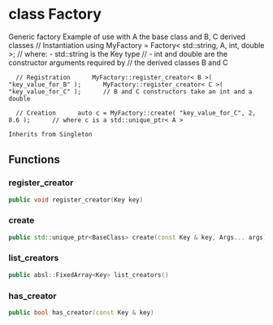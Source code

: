 # class Factory


 Generic factory Example of use with A the base class and B, C derived classes      // Instantiation      using MyFactory = Factory< std::string, A, int, double >;      // where: - std::string is the Key type      //        - int and double are the constructor arguments required by      //        the derived classes B and C

      // Registration      MyFactory::register_creator< B >( "key_value_for_B" );      MyFactory::register_creator< C >( "key_value_for_C" );      // B and C constructors take an int and a double

      // Creation      auto c = MyFactory::create( "key_value_for_C", 2, 8.6 );      // where c is a std::unique_ptr< A >



```cpp
Inherits from Singleton
```



## Functions

### register_creator

```cpp
public void register_creator(Key key)
```


### create

```cpp
public std::unique_ptr<BaseClass> create(const Key & key, Args... args)
```


### list_creators

```cpp
public absl::FixedArray<Key> list_creators()
```


### has_creator

```cpp
public bool has_creator(const Key & key)
```




